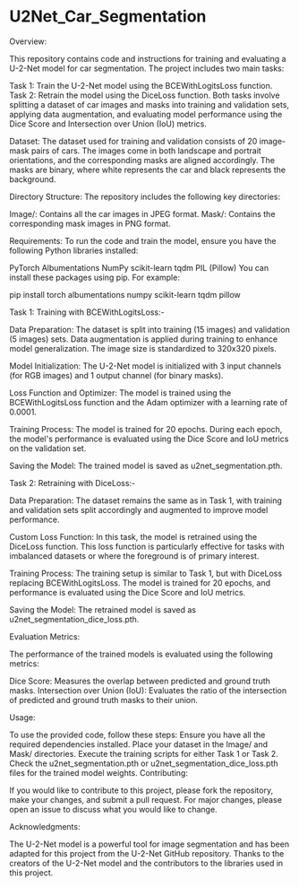 # U2Net_Car_Segmentation

Overview:

This repository contains code and instructions for training and evaluating a U-2-Net model for car segmentation. The project includes two main tasks:

Task 1: Train the U-2-Net model using the BCEWithLogitsLoss function.
Task 2: Retrain the model using the DiceLoss function.
Both tasks involve splitting a dataset of car images and masks into training and validation sets, applying data augmentation, and evaluating model performance using the Dice Score and Intersection over Union (IoU) metrics.

Dataset:
The dataset used for training and validation consists of 20 image-mask pairs of cars. The images come in both landscape and portrait orientations, and the corresponding masks are aligned accordingly. The masks are binary, where white represents the car and black represents the background.

Directory Structure:
The repository includes the following key directories:

Image/: Contains all the car images in JPEG format.
Mask/: Contains the corresponding mask images in PNG format.

Requirements:
To run the code and train the model, ensure you have the following Python libraries installed:

PyTorch
Albumentations
NumPy
scikit-learn
tqdm
PIL (Pillow)
You can install these packages using pip. For example:

pip install torch albumentations numpy scikit-learn tqdm pillow

Task 1: Training with BCEWithLogitsLoss:-

Data Preparation: The dataset is split into training (15 images) and validation (5 images) sets. Data augmentation is applied during training to enhance model generalization. The image size is standardized to 320x320 pixels.

Model Initialization: The U-2-Net model is initialized with 3 input channels (for RGB images) and 1 output channel (for binary masks).

Loss Function and Optimizer: The model is trained using the BCEWithLogitsLoss function and the Adam optimizer with a learning rate of 0.0001.

Training Process: The model is trained for 20 epochs. During each epoch, the model's performance is evaluated using the Dice Score and IoU metrics on the validation set.

Saving the Model: The trained model is saved as u2net_segmentation.pth.

Task 2: Retraining with DiceLoss:-

Data Preparation: The dataset remains the same as in Task 1, with training and validation sets split accordingly and augmented to improve model performance.

Custom Loss Function: In this task, the model is retrained using the DiceLoss function. This loss function is particularly effective for tasks with imbalanced datasets or where the foreground is of primary interest.

Training Process: The training setup is similar to Task 1, but with DiceLoss replacing BCEWithLogitsLoss. The model is trained for 20 epochs, and performance is evaluated using the Dice Score and IoU metrics.

Saving the Model: The retrained model is saved as u2net_segmentation_dice_loss.pth.

Evaluation Metrics:

The performance of the trained models is evaluated using the following metrics:

Dice Score: Measures the overlap between predicted and ground truth masks.
Intersection over Union (IoU): Evaluates the ratio of the intersection of predicted and ground truth masks to their union.

Usage:

To use the provided code, follow these steps:
Ensure you have all the required dependencies installed.
Place your dataset in the Image/ and Mask/ directories.
Execute the training scripts for either Task 1 or Task 2.
Check the u2net_segmentation.pth or u2net_segmentation_dice_loss.pth files for the trained model weights.
Contributing:

If you would like to contribute to this project, please fork the repository, make your changes, and submit a pull request. For major changes, please open an issue to discuss what you would like to change.

Acknowledgments:

The U-2-Net model is a powerful tool for image segmentation and has been adapted for this project from the U-2-Net GitHub repository.
Thanks to the creators of the U-2-Net model and the contributors to the libraries used in this project.
